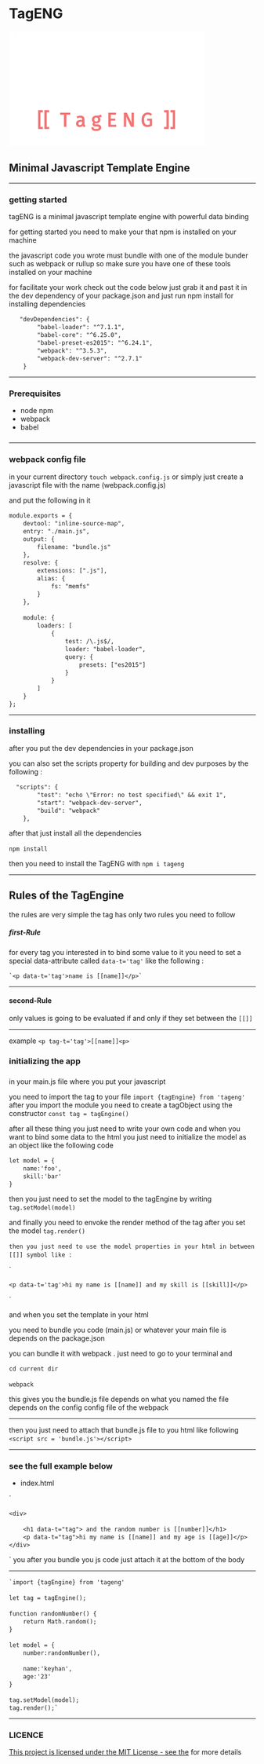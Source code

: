# TagENG 
![](./tag.png)
## Minimal Javascript Template Engine
* * *

### getting started
tagENG is a minimal javascript template engine with powerful data binding

for getting started you need to make your that npm is installed on your machine

the javascript code you wrote must bundle with one of the module bunder such as webpack or rullup so make sure you have one of these tools installed on your machine

for facilitate your work check out the code below just grab it and past it in the dev dependency of your package.json and just run npm install for installing dependencies


       "devDependencies": {
            "babel-loader": "^7.1.1",
            "babel-core": "^6.25.0",
            "babel-preset-es2015": "^6.24.1",
            "webpack": "^3.5.3",
            "webpack-dev-server": "^2.7.1"
        }

* * *

### Prerequisites

* node npm 
* webpack
* babel


###   
* * *
### webpack config file

in your current directory `touch webpack.config.js` or simply just create a javascript file with the name (webpack.config.js)

and put the following in it

    module.exports = {
        devtool: "inline-source-map",
        entry: "./main.js",
        output: {
            filename: "bundle.js"
        },
        resolve: {
            extensions: [".js"],
            alias: {
                fs: "memfs"
            }
        },

        module: {
            loaders: [
                {
                    test: /\.js$/,
                    loader: "babel-loader",
                    query: {
                        presets: ["es2015"]
                    }
                }
            ]
        }
    };


* * *

### installing

after you put the dev dependencies in your package.json

you can also set the scripts property for building and dev purposes by the following :

      "scripts": {
            "test": "echo \"Error: no test specified\" && exit 1",
            "start": "webpack-dev-server",
            "build": "webpack"
        },

after that just install all the dependencies

`npm install`  

then you need to install the TagENG with `npm i tageng`

* * *

Rules of the TagEngine
----------------------

the rules are very simple the tag has only two rules you need to follow

##### first-Rule

for every tag you interested in to bind some value to it you need to set a special data-attribute called `data-t='tag'` like the following :
    
    `<p data-t='tag'>name is [[name]]</p>`

* * *

#### second-Rule

only values is going to be evaluated if and only if they set between the `[[]]`
* * * 
example `<p tag-t='tag'>[[name]]<p>`

### initializing the app

### 

in your main.js file where you put your javascript

you need to import the tag to your file `import {tagEngine} from 'tageng'` after you import the module you need to create a tagObject using the constructor `const tag = tagEngine()`

after all these thing you just need to write your own code and when you want to bind some data to the html you just need to initialize the model as an object like the following code

    let model = { 
    	name:'foo',
    	skill:'bar'
    }

then you just need to set the model to the tagEngine by writing `tag.setModel(model)`

and finally you need to envoke the render method of the tag after you set the model `tag.render()`

`then you just need to use the model properties in your html in between [[]] symbol like :`

`

    <p data-t='tag'>hi my name is [[name]] and my skill is [[skill]]</p>

`


and when you set the template in your html

you need to bundle you code (main.js) or whatever your main file is depends on the package.json

you can bundle it with webpack . just need to go to your terminal and

    cd current dir 

    webpack

this gives you the bundle.js file depends on what you named the file depends on the config config file of the webpack

* * *

then you just need to attach that bundle.js file to you html like following
 `<script src = 'bundle.js'></script>`
* * *

### see the full example below
* index.html 

`
	
	<div>
		
		<h1 data-t="tag"> and the random number is [[number]]</h1>
		<p data-t="tag">hi my name is [[name]] and my age is [[age]]</p>
	</div>

`
you after you bundle you js  code just attach it at the bottom of the body

* * *

    
    `import {tagEngine} from 'tageng'

    let tag = tagEngine();

    function randomNumber() { 
    	return Math.random();
    }

    let model = { 
    	number:randomNumber(),

    	name:'keyhan',
    	age:'23'
    }

    tag.setModel(model);
    tag.render();`

* * * 
### LICENCE

[This project is licensed under the MIT License - see the](https://github.com/keeeQ/TagENG/blob/master/LICENSE) for more details
